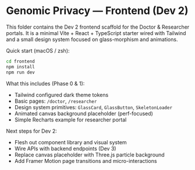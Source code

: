 # Genomic Privacy — Frontend (Dev 2)

This folder contains the Dev 2 frontend scaffold for the Doctor & Researcher portals. It is a minimal Vite + React + TypeScript starter wired with Tailwind and a small design system focused on glass-morphism and animations.

Quick start (macOS / zsh):

```zsh
cd frontend
npm install
npm run dev
```

What this includes (Phase 0 & 1):
- Tailwind configured dark theme tokens
- Basic pages: `/doctor`, `/researcher`
- Design system primitives: `GlassCard`, `GlassButton`, `SkeletonLoader`
- Animated canvas background placeholder (perf-focused)
- Simple Recharts example for researcher portal

Next steps for Dev 2:
- Flesh out component library and visual system
- Wire APIs with backend endpoints (Dev 3)
- Replace canvas placeholder with Three.js particle background
- Add Framer Motion page transitions and micro-interactions
